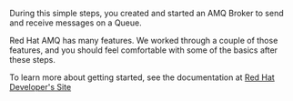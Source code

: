 During this simple steps, you created and started an AMQ Broker to send and receive messages on a Queue.

Red Hat AMQ has many features. We worked through a couple of those features, and you should feel comfortable with some of the basics after these steps.

To learn more about getting started, see the documentation at [Red Hat Developer's Site](http://developers.redhat.com)
